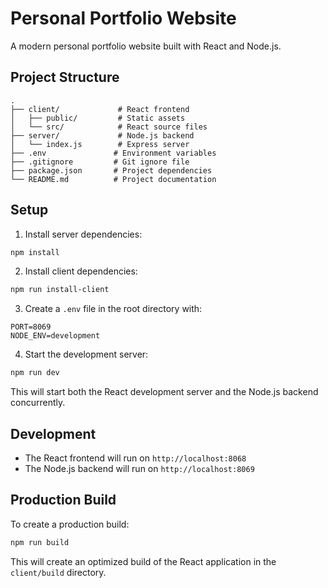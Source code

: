 # Personal Portfolio Website

A modern personal portfolio website built with React and Node.js.

## Project Structure

```
.
├── client/             # React frontend
│   ├── public/         # Static assets
│   └── src/            # React source files
├── server/             # Node.js backend
│   └── index.js        # Express server
├── .env               # Environment variables
├── .gitignore         # Git ignore file
├── package.json       # Project dependencies
└── README.md          # Project documentation
```

## Setup

1. Install server dependencies:
```bash
npm install
```

2. Install client dependencies:
```bash
npm run install-client
```

3. Create a `.env` file in the root directory with:
```
PORT=8069
NODE_ENV=development
```

4. Start the development server:
```bash
npm run dev
```

This will start both the React development server and the Node.js backend concurrently.

## Development

- The React frontend will run on `http://localhost:8068`
- The Node.js backend will run on `http://localhost:8069`

## Production Build

To create a production build:
```bash
npm run build
```

This will create an optimized build of the React application in the `client/build` directory. 